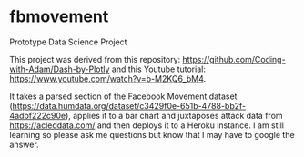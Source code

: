 # fbmovement
Prototype Data Science Project

This project was derived from this repository: https://github.com/Coding-with-Adam/Dash-by-Plotly and this Youtube tutorial: https://www.youtube.com/watch?v=b-M2KQ6_bM4.

It takes a parsed section of the Facebook Movement dataset (https://data.humdata.org/dataset/c3429f0e-651b-4788-bb2f-4adbf222c90e), applies it to a bar chart and juxtaposes attack data from https://acleddata.com/ and then deploys it to a Heroku instance. I am still learning so please ask me questions but know that I may have to google the answer.
